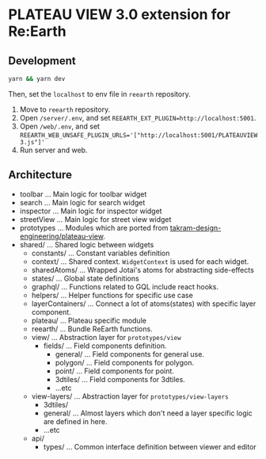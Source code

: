 # PLATEAU VIEW 3.0 extension for Re:Earth

## Development

```sh
yarn && yarn dev
```

Then, set the `localhost` to env file in `reearth` repository.

1. Move to `reearth` repository.
2. Open `/server/.env`, and set `REEARTH_EXT_PLUGIN=http://localhost:5001`.
3. Open `/web/.env`, and set `REEARTH_WEB_UNSAFE_PLUGIN_URLS='["http://localhost:5001/PLATEAUVIEW3.js"]'`
4. Run server and web.

## Architecture

- toolbar ... Main logic for toolbar widget
- search ... Main logic for search widget
- inspector ... Main logic for inspector widget
- streetView ... Main logic for street view widget
- prototypes ... Modules which are ported from [takram-design-engineering/plateau-view](https://github.com/takram-design-engineering/plateau-view).
- shared/ ... Shared logic between widgets
    - constants/ ... Constant variables definition
    - context/ ... Shared context. `WidgetContext` is used for each widget.
    - sharedAtoms/ ... Wrapped Jotai's atoms for abstracting side-effects
    - states/ ... Global state definitions
    - graphql/ ... Functions related to GQL include react hooks.
    - helpers/ ... Helper functions for specific use case
    - layerContainers/ ... Connect a lot of atoms(states) with specific layer component.
    - plateau/ ... Plateau specific module
    - reearth/ ... Bundle ReEarth functions.
    - view/ ... Abstraction layer for `prototypes/view`
      - fields/ ... Field components definition.
        - general/ ... Field components for general use.
        - polygon/ ... Field components for polygon.
        - point/ ... Field components for point.
        - 3dtiles/ ... Field components for 3dtiles.
        - ...etc
    - view-layers/ ... Abstraction layer for `prototypes/view-layers`
        - 3dtiles/
        - general/ ... Almost layers which don't need a layer specific logic are defined in here.
        - ...etc
    - api/
        - types/ ... Common interface definition between viewer and editor

